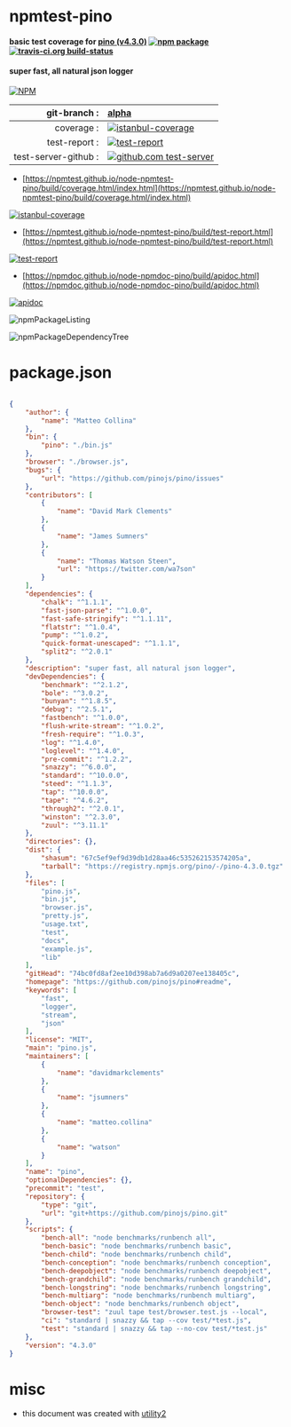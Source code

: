 # npmtest-pino

#### basic test coverage for  [pino (v4.3.0)](https://github.com/pinojs/pino#readme)  [![npm package](https://img.shields.io/npm/v/npmtest-pino.svg?style=flat-square)](https://www.npmjs.org/package/npmtest-pino) [![travis-ci.org build-status](https://api.travis-ci.org/npmtest/node-npmtest-pino.svg)](https://travis-ci.org/npmtest/node-npmtest-pino)

#### super fast, all natural json logger

[![NPM](https://nodei.co/npm/pino.png?downloads=true&downloadRank=true&stars=true)](https://www.npmjs.com/package/pino)

| git-branch : | [alpha](https://github.com/npmtest/node-npmtest-pino/tree/alpha)|
|--:|:--|
| coverage : | [![istanbul-coverage](https://npmtest.github.io/node-npmtest-pino/build/coverage.badge.svg)](https://npmtest.github.io/node-npmtest-pino/build/coverage.html/index.html)|
| test-report : | [![test-report](https://npmtest.github.io/node-npmtest-pino/build/test-report.badge.svg)](https://npmtest.github.io/node-npmtest-pino/build/test-report.html)|
| test-server-github : | [![github.com test-server](https://npmtest.github.io/node-npmtest-pino/GitHub-Mark-32px.png)](https://npmtest.github.io/node-npmtest-pino/build/app/index.html) | | build-artifacts : | [![build-artifacts](https://npmtest.github.io/node-npmtest-pino/glyphicons_144_folder_open.png)](https://github.com/npmtest/node-npmtest-pino/tree/gh-pages/build)|

- [https://npmtest.github.io/node-npmtest-pino/build/coverage.html/index.html](https://npmtest.github.io/node-npmtest-pino/build/coverage.html/index.html)

[![istanbul-coverage](https://npmtest.github.io/node-npmtest-pino/build/screenCapture.buildCi.browser.%252Ftmp%252Fbuild%252Fcoverage.lib.html.png)](https://npmtest.github.io/node-npmtest-pino/build/coverage.html/index.html)

- [https://npmtest.github.io/node-npmtest-pino/build/test-report.html](https://npmtest.github.io/node-npmtest-pino/build/test-report.html)

[![test-report](https://npmtest.github.io/node-npmtest-pino/build/screenCapture.buildCi.browser.%252Ftmp%252Fbuild%252Ftest-report.html.png)](https://npmtest.github.io/node-npmtest-pino/build/test-report.html)

- [https://npmdoc.github.io/node-npmdoc-pino/build/apidoc.html](https://npmdoc.github.io/node-npmdoc-pino/build/apidoc.html)

[![apidoc](https://npmdoc.github.io/node-npmdoc-pino/build/screenCapture.buildCi.browser.%252Ftmp%252Fbuild%252Fapidoc.html.png)](https://npmdoc.github.io/node-npmdoc-pino/build/apidoc.html)

![npmPackageListing](https://npmtest.github.io/node-npmtest-pino/build/screenCapture.npmPackageListing.svg)

![npmPackageDependencyTree](https://npmtest.github.io/node-npmtest-pino/build/screenCapture.npmPackageDependencyTree.svg)



# package.json

```json

{
    "author": {
        "name": "Matteo Collina"
    },
    "bin": {
        "pino": "./bin.js"
    },
    "browser": "./browser.js",
    "bugs": {
        "url": "https://github.com/pinojs/pino/issues"
    },
    "contributors": [
        {
            "name": "David Mark Clements"
        },
        {
            "name": "James Sumners"
        },
        {
            "name": "Thomas Watson Steen",
            "url": "https://twitter.com/wa7son"
        }
    ],
    "dependencies": {
        "chalk": "^1.1.1",
        "fast-json-parse": "^1.0.0",
        "fast-safe-stringify": "^1.1.11",
        "flatstr": "^1.0.4",
        "pump": "^1.0.2",
        "quick-format-unescaped": "^1.1.1",
        "split2": "^2.0.1"
    },
    "description": "super fast, all natural json logger",
    "devDependencies": {
        "benchmark": "^2.1.2",
        "bole": "^3.0.2",
        "bunyan": "^1.8.5",
        "debug": "^2.5.1",
        "fastbench": "^1.0.0",
        "flush-write-stream": "^1.0.2",
        "fresh-require": "^1.0.3",
        "log": "^1.4.0",
        "loglevel": "^1.4.0",
        "pre-commit": "^1.2.2",
        "snazzy": "^6.0.0",
        "standard": "^10.0.0",
        "steed": "^1.1.3",
        "tap": "^10.0.0",
        "tape": "^4.6.2",
        "through2": "^2.0.1",
        "winston": "^2.3.0",
        "zuul": "^3.11.1"
    },
    "directories": {},
    "dist": {
        "shasum": "67c5ef9ef9d39db1d28aa46c535262153574205a",
        "tarball": "https://registry.npmjs.org/pino/-/pino-4.3.0.tgz"
    },
    "files": [
        "pino.js",
        "bin.js",
        "browser.js",
        "pretty.js",
        "usage.txt",
        "test",
        "docs",
        "example.js",
        "lib"
    ],
    "gitHead": "74bc0fd8af2ee10d398ab7a6d9a0207ee138405c",
    "homepage": "https://github.com/pinojs/pino#readme",
    "keywords": [
        "fast",
        "logger",
        "stream",
        "json"
    ],
    "license": "MIT",
    "main": "pino.js",
    "maintainers": [
        {
            "name": "davidmarkclements"
        },
        {
            "name": "jsumners"
        },
        {
            "name": "matteo.collina"
        },
        {
            "name": "watson"
        }
    ],
    "name": "pino",
    "optionalDependencies": {},
    "precommit": "test",
    "repository": {
        "type": "git",
        "url": "git+https://github.com/pinojs/pino.git"
    },
    "scripts": {
        "bench-all": "node benchmarks/runbench all",
        "bench-basic": "node benchmarks/runbench basic",
        "bench-child": "node benchmarks/runbench child",
        "bench-conception": "node benchmarks/runbench conception",
        "bench-deepobject": "node benchmarks/runbench deepobject",
        "bench-grandchild": "node benchmarks/runbench grandchild",
        "bench-longstring": "node benchmarks/runbench longstring",
        "bench-multiarg": "node benchmarks/runbench multiarg",
        "bench-object": "node benchmarks/runbench object",
        "browser-test": "zuul tape test/browser.test.js --local",
        "ci": "standard | snazzy && tap --cov test/*test.js",
        "test": "standard | snazzy && tap --no-cov test/*test.js"
    },
    "version": "4.3.0"
}
```



# misc
- this document was created with [utility2](https://github.com/kaizhu256/node-utility2)
